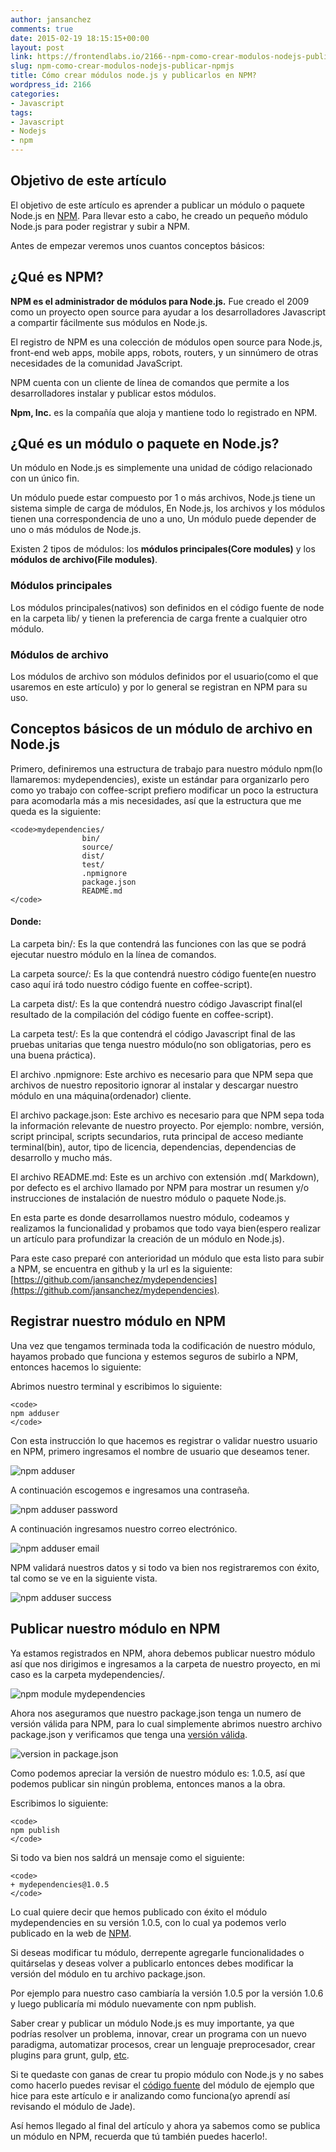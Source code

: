 ```yaml
---
author: jansanchez
comments: true
date: 2015-02-19 18:15:15+00:00
layout: post
link: https://frontendlabs.io/2166--npm-como-crear-modulos-nodejs-publicar-npmjs
slug: npm-como-crear-modulos-nodejs-publicar-npmjs
title: Cómo crear módulos node.js y publicarlos en NPM?
wordpress_id: 2166
categories:
- Javascript
tags:
- Javascript
- Nodejs
- npm
---
```






## Objetivo de este artículo


El objetivo de este artículo es aprender a publicar un módulo o paquete Node.js en [NPM](https://www.npmjs.com/).
Para llevar esto a cabo, he creado un pequeño módulo Node.js para poder registrar y subir a NPM.

Antes de empezar veremos unos cuantos conceptos básicos:



## ¿Qué es NPM?


**NPM es el administrador de módulos para Node.js.** Fue creado el 2009 como un proyecto open source para ayudar a los desarrolladores Javascript a compartir fácilmente sus módulos en Node.js.

El registro de NPM es una colección de módulos open source para Node.js, front-end web apps, mobile apps, robots, routers, y un sinnúmero de otras necesidades de la comunidad JavaScript.

NPM cuenta con un cliente de línea de comandos que permite a los desarrolladores instalar y publicar estos módulos.

**Npm, Inc.** es la compañía que aloja y mantiene todo lo registrado en NPM.



## ¿Qué es un módulo o paquete en Node.js?


Un módulo en Node.js es simplemente una unidad de código relacionado con un único fin.

Un módulo puede estar compuesto por 1 o más archivos, Node.js tiene un sistema simple de carga de módulos, En Node.js, los archivos y los módulos tienen una correspondencia de uno a uno, Un módulo puede depender de uno o más módulos de Node.js.

Existen 2 tipos de módulos: los **módulos principales(Core modules)** y los **módulos de archivo(File modules)**.


### Módulos principales


Los módulos principales(nativos) son definidos en el código fuente de node en la carpeta lib/ y tienen la preferencia de carga frente a cualquier otro módulo.


### Módulos de archivo


Los módulos de archivo son módulos definidos por el usuario(como el que usaremos en este artículo) y por lo general se registran en NPM para su uso.



## Conceptos básicos de un módulo de archivo en Node.js



Primero, definiremos una estructura de trabajo para nuestro módulo npm(lo llamaremos: mydependencies), existe un estándar para organizarlo pero como yo trabajo con coffee-script prefiero modificar un poco la estructura para acomodarla más a mis necesidades, así que la estructura que me queda es la siguiente:


    
    
    <code>mydependencies/
                    bin/
                    source/
                    dist/
                    test/
                    .npmignore
                    package.json
                    README.md
    </code>
    





#### Donde:



La carpeta bin/: Es la que contendrá las funciones con las que se podrá ejecutar nuestro módulo en la línea de comandos.

La carpeta source/: Es la que contendrá nuestro código fuente(en nuestro caso aquí irá todo nuestro código fuente en coffee-script).

La carpeta dist/: Es la que contendrá nuestro código Javascript final(el resultado de la compilación del código fuente en coffee-script).

La carpeta test/: Es la que contendrá el código Javascript final de las pruebas unitarias que tenga nuestro módulo(no son obligatorias, pero es una buena práctica).

El archivo .npmignore: Este archivo es necesario para que NPM sepa que archivos de nuestro repositorio ignorar al instalar y descargar nuestro módulo en una máquina(ordenador) cliente.

El archivo package.json: Este archivo es necesario para que NPM sepa toda la información relevante de nuestro proyecto. 
Por ejemplo: nombre, versión, script principal, scripts secundarios, ruta principal de acceso mediante terminal(bin), autor, tipo de licencia, dependencias, dependencias de desarrollo y mucho más.

El archivo README.md: Este es un archivo con extensión .md( [](http://es.wikipedia.org/wiki/Markdown)Markdown), por defecto es el archivo llamado por NPM para mostrar un resumen y/o instrucciones de instalación de nuestro módulo o paquete Node.js.

En esta parte es donde desarrollamos nuestro módulo, codeamos y realizamos la funcionalidad y probamos que todo vaya bien(espero realizar un artículo para profundizar la creación de un módulo en Node.js).

Para este caso preparé con anterioridad un módulo que esta listo para subir a NPM, se encuentra en github y la url es la siguiente: [https://github.com/jansanchez/mydependencies](https://github.com/jansanchez/mydependencies). 



## Registrar nuestro módulo en NPM



Una vez que tengamos terminada toda la codificación de nuestro módulo, hayamos probado que funciona y estemos seguros de subirlo a NPM, entonces hacemos lo siguiente:

Abrimos nuestro terminal y escribimos lo siguiente:


    
    
    <code>
    npm adduser
    </code>
    



Con esta instrucción lo que hacemos es registrar o validar nuestro usuario en NPM, primero ingresamos el nombre de usuario que deseamos tener.

![npm adduser](https://frontendlabs.io/wp-content/uploads/2015/02/npm-adduser.png)

A continuación escogemos e ingresamos una contraseña.

![npm adduser password](https://frontendlabs.io/wp-content/uploads/2015/02/npm-adduser-password1.png)

A continuación ingresamos nuestro correo electrónico.

![npm adduser email](https://frontendlabs.io/wp-content/uploads/2015/02/npm-adduser-email.png)

NPM validará nuestros datos y si todo va bien nos registraremos con éxito, tal como se ve en la siguiente vista.

![npm adduser success](https://frontendlabs.io/wp-content/uploads/2015/02/npm-adduser-success1.png)



## Publicar nuestro módulo en NPM



Ya estamos registrados en NPM, ahora debemos publicar nuestro módulo así que nos dirigimos e ingresamos a la carpeta de nuestro proyecto, en mi caso es la carpeta mydependencies/.

![npm module mydependencies](https://frontendlabs.io/wp-content/uploads/2015/02/npm-module-mydependencies.png)

Ahora nos aseguramos que nuestro package.json tenga un numero de versión válida para NPM, para lo cual simplemente abrimos nuestro archivo package.json y verificamos que tenga una [versión válida](http://semver.org/lang/es/).

![version in package.json](https://frontendlabs.io/wp-content/uploads/2015/02/package.json_.png)

Como podemos apreciar la versión de nuestro módulo es: 1.0.5, así que podemos publicar sin ningún problema, entonces manos a la obra.

Escribimos lo siguiente:


    
    
    <code>
    npm publish
    </code>
    



Si todo va bien nos saldrá un mensaje como el siguiente:


    
    
    <code>
    + mydependencies@1.0.5
    </code>
    



Lo cual quiere decir que hemos publicado con éxito el módulo mydependencies en su versión 1.0.5, con lo cual ya podemos verlo publicado en la web de [NPM](https://www.npmjs.com/package/mydependencies).

Si deseas modificar tu módulo, derrepente agregarle funcionalidades o quitárselas y deseas volver a publicarlo entonces debes modificar la versión del módulo en tu archivo package.json.

Por ejemplo para nuestro caso cambiaría la versión 1.0.5 por la versión 1.0.6 y luego publicaría mi módulo nuevamente con npm publish.

Saber crear y publicar un módulo Node.js es muy importante, ya que podrías resolver un problema, innovar, crear un programa con un nuevo paradigma, automatizar procesos, crear un lenguaje preprocesador, crear plugins para grunt, gulp, [etc](https://www.npmjs.com/~jansanchez).

Si te quedaste con ganas de crear tu propio módulo con Node.js y no sabes como hacerlo puedes revisar el [código fuente](https://github.com/jansanchez/mydependencies) del módulo de ejemplo que hice para este artículo e ir analizando como funciona(yo aprendí así revisando el módulo de Jade).

Así hemos llegado al final del artículo y ahora ya sabemos como se publica un módulo en NPM, recuerda que tú también puedes hacerlo!.
